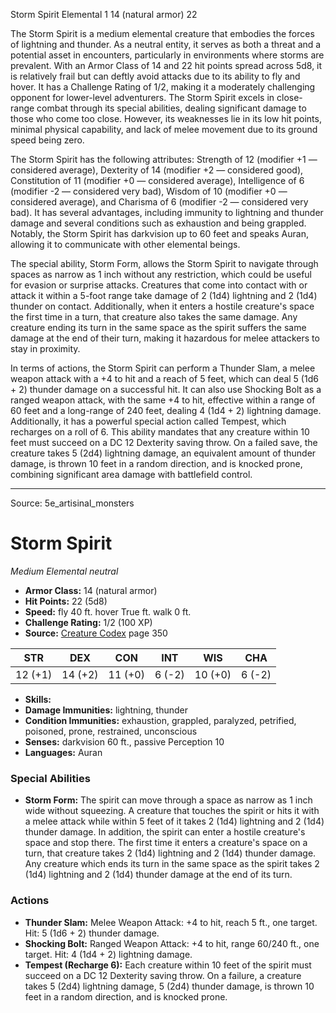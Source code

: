 <MonsterName/>Storm Spirit</MonsterName>
<CreatureType/>Elemental</CreatureType>
<CR/>1</CR>
<AC/>14 (natural armor)</AC>
<HP/>22</HP>
<summary>The Storm Spirit is a medium elemental creature that embodies the forces of lightning and thunder. As a neutral entity, it serves as both a threat and a potential asset in encounters, particularly in environments where storms are prevalent. With an Armor Class of 14 and 22 hit points spread across 5d8, it is relatively frail but can deftly avoid attacks due to its ability to fly and hover. It has a Challenge Rating of 1/2, making it a moderately challenging opponent for lower-level adventurers. The Storm Spirit excels in close-range combat through its special abilities, dealing significant damage to those who come too close. However, its weaknesses lie in its low hit points, minimal physical capability, and lack of melee movement due to its ground speed being zero.</summary>

<detail>

The Storm Spirit has the following attributes: Strength of 12 (modifier +1 — considered average), Dexterity of 14 (modifier +2 — considered good), Constitution of 11 (modifier +0 — considered average), Intelligence of 6 (modifier -2 — considered very bad), Wisdom of 10 (modifier +0 — considered average), and Charisma of 6 (modifier -2 — considered very bad). It has several advantages, including immunity to lightning and thunder damage and several conditions such as exhaustion and being grappled. Notably, the Storm Spirit has darkvision up to 60 feet and speaks Auran, allowing it to communicate with other elemental beings.

The special ability, Storm Form, allows the Storm Spirit to navigate through spaces as narrow as 1 inch without any restriction, which could be useful for evasion or surprise attacks. Creatures that come into contact with or attack it within a 5-foot range take damage of 2 (1d4) lightning and 2 (1d4) thunder on contact. Additionally, when it enters a hostile creature's space the first time in a turn, that creature also takes the same damage. Any creature ending its turn in the same space as the spirit suffers the same damage at the end of their turn, making it hazardous for melee attackers to stay in proximity.

In terms of actions, the Storm Spirit can perform a Thunder Slam, a melee weapon attack with a +4 to hit and a reach of 5 feet, which can deal 5 (1d6 + 2) thunder damage on a successful hit. It can also use Shocking Bolt as a ranged weapon attack, with the same +4 to hit, effective within a range of 60 feet and a long-range of 240 feet, dealing 4 (1d4 + 2) lightning damage. Additionally, it has a powerful special action called Tempest, which recharges on a roll of 6. This ability mandates that any creature within 10 feet must succeed on a DC 12 Dexterity saving throw. On a failed save, the creature takes 5 (2d4) lightning damage, an equivalent amount of thunder damage, is thrown 10 feet in a random direction, and is knocked prone, combining significant area damage with battlefield control.</detail>



---

Source: 5e_artisinal_monsters

# Storm Spirit

*Medium* *Elemental* *neutral*

- **Armor Class:** 14 (natural armor)
- **Hit Points:** 22 (5d8)
- **Speed:** fly 40 ft. hover True ft. walk 0 ft.
- **Challenge Rating:** 1/2 (100 XP)
- **Source:** [Creature Codex](https://koboldpress.com/kpstore/product/creature-codex-for-5th-edition-dnd) page 350

| STR | DEX | CON | INT | WIS | CHA |
| --- | --- | --- | --- | --- | --- |
| 12 (+1) | 14 (+2) | 11 (+0) | 6 (-2) | 10 (+0) | 6 (-2) |

- **Skills:** 
- **Damage Immunities:** lightning, thunder
- **Condition Immunities:** exhaustion, grappled, paralyzed, petrified, poisoned, prone, restrained, unconscious
- **Senses:** darkvision 60 ft., passive Perception 10
- **Languages:** Auran

### Special Abilities

- **Storm Form:** The spirit can move through a space as narrow as 1 inch wide without squeezing. A creature that touches the spirit or hits it with a melee attack while within 5 feet of it takes 2 (1d4) lightning and 2 (1d4) thunder damage. In addition, the spirit can enter a hostile creature's space and stop there. The first time it enters a creature's space on a turn, that creature takes 2 (1d4) lightning and 2 (1d4) thunder damage. Any creature which ends its turn in the same space as the spirit takes 2 (1d4) lightning and 2 (1d4) thunder damage at the end of its turn.

### Actions

- **Thunder Slam:** Melee Weapon Attack: +4 to hit, reach 5 ft., one target. Hit: 5 (1d6 + 2) thunder damage.
- **Shocking Bolt:** Ranged Weapon Attack: +4 to hit, range 60/240 ft., one target. Hit: 4 (1d4 + 2) lightning damage.
- **Tempest (Recharge 6):** Each creature within 10 feet of the spirit must succeed on a DC 12 Dexterity saving throw. On a failure, a creature takes 5 (2d4) lightning damage, 5 (2d4) thunder damage, is thrown 10 feet in a random direction, and is knocked prone.




